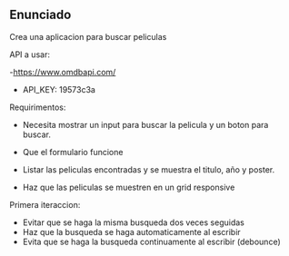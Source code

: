 ## Enunciado

Crea una aplicacion para buscar peliculas

API a usar:

-https://www.omdbapi.com/

- API_KEY: 19573c3a

Requirimentos:

- Necesita mostrar un input para buscar la pelicula y un boton para buscar.

- Que el formulario funcione

- Listar las peliculas encontradas y se muestra el titulo, año y poster.

- Haz que las peliculas se muestren en un grid responsive

Primera iteraccion:

- Evitar que se haga la misma busqueda dos veces seguidas
- Haz que la busqueda se haga automaticamente al escribir
- Evita que se haga la busqueda continuamente al escribir (debounce)
